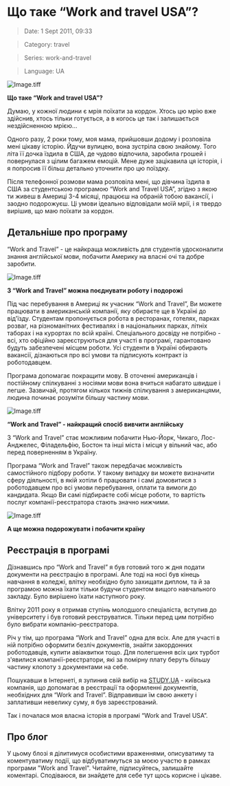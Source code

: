# Що таке “Work and travel USA”?

> Date: 1 Sept 2011, 09:33

> Category: travel

> Series: work-and-travel

> Language: UA

![Image.tiff](https://res.craft.do/user/full/b5a256f3-51ff-c8e5-10fe-9343b6a0451d/doc/18C9E5F3-0F5B-4AD2-9C4C-C49B37537269/C63851E7-E3A7-4B5A-9C34-794F6D204F4A_2/fvC2kBuSfKIEgnTW3yfJ7ig622pI7BFykdMCDzyJm1gz/Image.tiff)

**Що таке “Work and travel USA”?**

Думаю, у кожної людини є мрія поїхати за кордон. Хтось цю мрію вже здійснив, хтось тільки готується, а в когось це так і залишається нездійсненною мрією...

Одного разу, 2 роки тому, моя мама, прийшовши додому і розповіла мені цікаву історію. Йдучи вулицею, вона зустріла свою знайому. Того літа її дочка їздила в США, де чудово відпочила, заробила грошей і повернулася з цілим багажем емоцій. Мене дуже зацікавила ця історія, і я попросив її більш детально уточнити про цю поїздку.

Після телефонної розмови мама розповіла мені, що дівчина їздила в США за студентською програмою “Work and Travel USA”, згідно з якою ти живеш в Америці 3-4 місяці, працюєш на обраній тобою вакансії, і заодно подорожуєш. Ці умови ідеально відповідали моїй мрії, і я твердо вирішив, що маю поїхати за кордон.

## Детальніше про програму

“Work and Travel” - це найкраща можливість для студентів удосконалити знання англійської мови, побачити Америку на власні очі та добре заробити.

![Image.tiff](https://res.craft.do/user/full/b5a256f3-51ff-c8e5-10fe-9343b6a0451d/doc/18C9E5F3-0F5B-4AD2-9C4C-C49B37537269/C53BC26E-D555-464F-8E3A-141E68BE4C86_2/ovX2by8zalO1ZskFct0MjVFjWx4cflIw5Ngy39W9RDAz/Image.tiff)

**З “Work and Travel” можна поєднувати роботу і подорожі**

Під час перебування в Америці як учасник “Work and Travel”, Ви можете працювати в американській компанії, яку обираєте ще в Україні до від'їзду. Студентам пропонується робота в ресторанах, готелях, парках розваг, на різноманітних фестивалях і в національних парках, літніх таборах і на курортах по всій країні. Спеціального досвіду не потрібно - всі, хто офіційно зареєструються для участі в програмі, гарантовано будуть забезпечені місцем роботи. Усі студенти в Україні обирають вакансії, дізнаються про всі умови та підписують контракт із роботодавцем.

Програма допомагає покращити мову. В оточенні американців і постійному спілкуванні з носіями мови вона вчиться набагато швидше і легше. Зазвичай, протягом кількох тижнів спілкування з американцями, людина починає розуміти більшу частину мови.

![Image.tiff](https://res.craft.do/user/full/b5a256f3-51ff-c8e5-10fe-9343b6a0451d/doc/18C9E5F3-0F5B-4AD2-9C4C-C49B37537269/56BF0696-EEF6-4A7F-A3D0-45AE5A28B404_2/xo7tuomXHasmHty1ErvgqYrFx05SxhSiPK765XOXW1Qz/Image.tiff)

**“Work and Travel” - найкращий спосіб вивчити англійську**

З “Work and Travel” стає можливим побачити Нью-Йорк, Чикаго, Лос-Анджелес, Філадельфію, Бостон та інші міста і місця у вільний час, або перед поверненням в Україну.

Програма “Work and Travel” також передбачає можливість самостійного підбору роботи. У такому випадку ви можете визначити сферу діяльності, в якій хотіли б працювати і самі домовитися з роботодавцем про всі умови перебування, оплати та вимоги до кандидата. Якщо Ви самі підбираєте собі місце роботи, то вартість послуг компанії-реєстратора стають значно нижчими.

![Image.tiff](https://res.craft.do/user/full/b5a256f3-51ff-c8e5-10fe-9343b6a0451d/doc/18C9E5F3-0F5B-4AD2-9C4C-C49B37537269/789FDE44-964E-444F-B12E-F7CD0E265607_2/bXgBfAZ9qLkAvZbVdRHX0LLxjdoUidhbXHySnua64Fkz/Image.tiff)

**А ще можна подорожувати і побачити країну**

## Реєстрація в програмі

Дізнавшись про “Work and Travel” я був готовий того ж дня подати документи на реєстрацію в програмі. Але тоді на носі був кінець навчання в коледжі, влітку необхідно було захищати диплом, та й за програмою можна їхати тільки будучи студентом вищого навчального закладу. Було вирішено їхати наступного року.

Влітку 2011 року я отримав ступінь молодшого спеціаліста, вступив до університету і був готовий реєструватися. Тільки перед цим потрібно було вибрати компанію-реєстратора.

Річ у тім, що програма “Work and Travel” одна для всіх. Але для участі в ній потрібно оформити безліч документів, знайти закордонних роботодавців, купити авіаквитки тощо. Для полегшення всіх цих турбот з'явилися компанії-реєстратори, які за помірну плату беруть більшу частину клопоту з документами на себе.

Пошукавши в Інтернеті, я зупинив свій вибір на [STUDY.UA](https://study.ua) - київська компанія, що допомагає в реєстрації та оформленні документів, необхідних для “Work and Travel”. Відправивши їм свою анкету і заплативши невелику суму, я був зареєстрований.

Так і почалася моя власна історія в програмі “Work and Travel USA”.

## Про блог

У цьому блозі я ділитимуся особистими враженнями, описуватиму та коментуватиму події, що відбуватимуться за моєю участю в рамках програми "Work and Travel". Читайте, підписуйтесь, залишайте коментарі. Сподіваюся, ви знайдете для себе тут щось корисне і цікаве.

